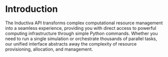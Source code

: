 # Introduction

The Inductiva API transforms complex computational resource management into a seamless experience, providing you with direct access to powerful computing infrastructure through simple Python commands. Whether you need to run a single simulation or orchestrate thousands of parallel tasks, our unified interface abstracts away the complexity of resource provisioning, allocation, and management.
